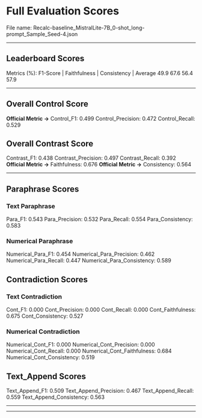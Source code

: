 # Full Evaluation Scores

File name: Recalc-baseline_MistralLite-7B_0-shot_long-prompt_Sample_Seed-4.json


---

## Leaderboard Scores

Metrics (%): F1-Score | Faithfulness | Consistency | Average
                49.9        67.6          56.4        57.9

---

## Overall Control Score

**Official Metric ->** Control_F1: 0.499
Control_Precision: 0.472
Control_Recall: 0.529

## Overall Contrast Score

Contrast_F1: 0.438
Contrast_Precision: 0.497
Contrast_Recall: 0.392
**Official Metric ->** Faithfulness: 0.676
**Official Metric ->** Consistency: 0.564

---


## Paraphrase Scores


### Text Paraphrase

Para_F1: 0.543
Para_Precision: 0.532
Para_Recall: 0.554
Para_Consistency: 0.583


### Numerical Paraphrase

Numerical_Para_F1: 0.454
Numerical_Para_Precision: 0.462
Numerical_Para_Recall: 0.447
Numerical_Para_Consistency: 0.589


## Contradiction Scores


### Text Contradiction

Cont_F1: 0.000
Cont_Precision: 0.000
Cont_Recall: 0.000
Cont_Faithfulness: 0.675
Cont_Consistency: 0.527


### Numerical Contradiction

Numerical_Cont_F1: 0.000
Numerical_Cont_Precision: 0.000
Numerical_Cont_Recall: 0.000
Numerical_Cont_Faithfulness: 0.684
Numerical_Cont_Consistency: 0.519


## Text_Append Scores

Text_Append_F1: 0.509
Text_Append_Precision: 0.467
Text_Append_Recall: 0.559
Text_Append_Consistency: 0.563

---


---

